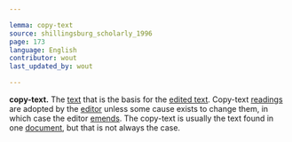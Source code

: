 ```yaml
---

lemma: copy-text
source: shillingsburg_scholarly_1996
page: 173
language: English
contributor: wout
last_updated_by: wout

---
```


**copy-text.** The [text](text.html) that is the basis for the [edited text](textEdited.html). Copy-text [readings](reading.html) are adopted by the [editor](editorScholarly.html) unless some cause exists to change them, in which case the editor [emends](textEmended.html). The copy-text is usually the text found in one [document](document.html), but that is not always the case.
